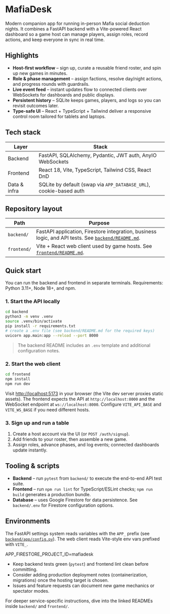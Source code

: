# MafiaDesk

Modern companion app for running in-person Mafia social deduction nights. It combines a FastAPI backend with a Vite-powered React dashboard so a game host can manage players, assign roles, record actions, and keep everyone in sync in real time.

## Highlights

- **Host-first workflow** – sign up, curate a reusable friend roster, and spin up new games in minutes.
- **Role & phase management** – assign factions, resolve day/night actions, and progress rounds with guardrails.
- **Live event feed** – instant updates flow to connected clients over WebSockets for dashboards and public displays.
- **Persistent history** – SQLite keeps games, players, and logs so you can revisit outcomes later.
- **Type-safe UI** – React + TypeScript + Tailwind deliver a responsive control room tailored for tablets and laptops.

## Tech stack

| Layer | Stack |
| --- | --- |
| Backend | FastAPI, SQLAlchemy, Pydantic, JWT auth, AnyIO WebSockets |
| Frontend | React 18, Vite, TypeScript, Tailwind CSS, React DnD |
| Data & infra | SQLite by default (swap via `APP_DATABASE_URL`), cookie-based auth |

## Repository layout

| Path | Purpose |
| --- | --- |
| `backend/` | FastAPI application, Firestore integration, business logic, and API tests. See [`backend/README.md`](backend/README.md). |
| `frontend/` | Vite + React web client used by game hosts. See [`frontend/README.md`](frontend/README.md). |

## Quick start

You can run the backend and frontend in separate terminals. Requirements: Python 3.11+, Node 18+, and npm.

### 1. Start the API locally

```bash
cd backend
python3 -m venv .venv
source .venv/bin/activate
pip install -r requirements.txt
# create a .env file (see backend/README.md for the required keys)
uvicorn app.main:app --reload --port 8000
```

> The backend README includes an `.env` template and additional configuration notes.

### 2. Start the web client

```bash
cd frontend
npm install
npm run dev
```

Visit [http://localhost:5173](http://localhost:5173) in your browser (the Vite dev server proxies static assets). The frontend expects the API at `http://localhost:8000` and the WebSocket endpoint at `ws://localhost:8000`. Configure `VITE_API_BASE` and `VITE_WS_BASE` if you need different hosts.

### 3. Sign up and run a table

1. Create a host account via the UI (or `POST /auth/signup`).
2. Add friends to your roster, then assemble a new game.
3. Assign roles, advance phases, and log events; connected dashboards update instantly.

## Tooling & scripts

- **Backend** – run `pytest` from `backend/` to execute the end-to-end API test suite.
- **Frontend** – run `npm run lint` for TypeScript/ESLint checks; `npm run build` generates a production bundle.
- **Database** – uses Google Firestore for data persistence. See `backend/.env` for Firestore configuration options.

## Environments

The FastAPI settings system reads variables with the `APP_` prefix (see [`backend/app/config.py`](backend/app/config.py)). The web client reads Vite-style env vars prefixed with `VITE_`.


APP_FIRESTORE_PROJECT_ID=mafiadesk

- Keep backend tests green (`pytest`) and frontend lint clean before committing.
- Consider adding production deployment notes (containerization, migrations) once the hosting target is chosen.
- Issues and feature requests can document new game mechanics or spectator modes.

For deeper service-specific instructions, dive into the linked READMEs inside `backend/` and `frontend/`.
